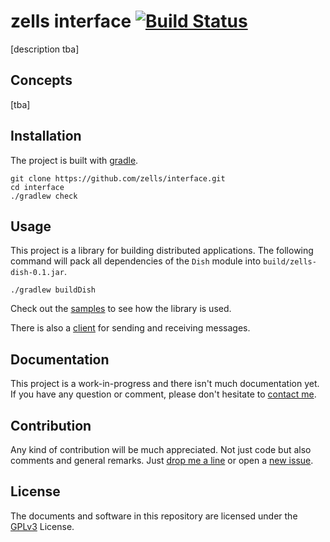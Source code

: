 # zells interface [![Build Status](https://travis-ci.org/zells/interface.svg?branch=master)](https://travis-ci.org/zells/interface)

[description tba]

## Concepts

[tba]


## Installation

The project is built with [gradle].

    git clone https://github.com/zells/interface.git
    cd interface
    ./gradlew check

[gradle]: https://gradle.org/


## Usage

This project is a library for building distributed applications. The following command will pack all dependencies of the `Dish` module into `build/zells-dish-0.1.jar`.

    ./gradlew buildDish

Check out the [samples] to see how the library is used.

There is also a [client] for sending and receiving messages.

[samples]: https://github.com/zells/interface/tree/master/samples
[client]: https://github.com/zells/interface/tree/master/client


## Documentation ##

This project is a work-in-progress and there isn't much documentation yet. If you have any question or comment, please don't hesitate to [contact me].

[contact me]: https://github.com/rtens


## Contribution ##

Any kind of contribution will be much appreciated. Not just code but also comments and general remarks. Just [drop me a line][contact me] or open a [new issue].

[new issue]: https://github.com/zells/qi/issues/new


## License

The documents and software in this repository are licensed under the [GPLv3] License.

[GPLv3]: http://www.gnu.org/licenses/gpl-3.0.html